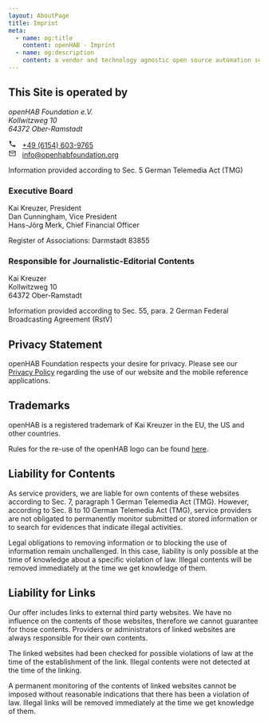 ```yaml
---
layout: AboutPage
title: Imprint
meta:
  - name: og:title
    content: openHAB - Imprint
  - name: og:description
    content: a vendor and technology agnostic open source automation software for your home
---
```


## This Site is operated by

<address>
<p>openHAB Foundation e.V.<br />Kollwitzweg 10<br />64372 Ober-Ramstadt</p>
</address>

<!-- SVGs below from materialdesignicons.com

Copyright (c) 2014, Austin Andrews (http://materialdesignicons.com/),
with Reserved Font Name Material Design Icons.
Copyright (c) 2014, Google (http://www.google.com/design/)
uses the license at https://github.com/google/material-design-icons/blob/master/LICENSE

This Font Software is licensed under the SIL Open Font License, Version 1.1.
This license is found at https://github.com/Templarian/MaterialDesign/blob/master/LICENSE,
and is also available with a FAQ at: http://scripts.sil.org/OFL
-->
<svg style="width:16px;height:16px" viewBox="0 0 24 24">
    <path fill="#2c3e50" d="M6.62,10.79C8.06,13.62 10.38,15.94 13.21,17.38L15.41,15.18C15.69,14.9 16.08,14.82 16.43,14.93C17.55,15.3 18.75,15.5 20,15.5A1,1 0 0,1 21,16.5V20A1,1 0 0,1 20,21A17,17 0 0,1 3,4A1,1 0 0,1 4,3H7.5A1,1 0 0,1 8.5,4C8.5,5.25 8.7,6.45 9.07,7.57C9.18,7.92 9.1,8.31 8.82,8.59L6.62,10.79Z" />
</svg> &nbsp; <a href="tel:+4961546039765">+49 (6154) 603-9765</a>
<br />
<svg style="width:16px;height:16px" viewBox="0 0 24 24">
    <path fill="#2c3e50" d="M4,4H20A2,2 0 0,1 22,6V18A2,2 0 0,1 20,20H4C2.89,20 2,19.1 2,18V6C2,4.89 2.89,4 4,4M12,11L20,6H4L12,11M4,18H20V8.37L12,13.36L4,8.37V18Z" />
</svg> &nbsp; <a href="mailto:info@openhabfoundation.org">info@openhabfoundation.org</a>

Information provided according to Sec. 5 German Telemedia Act (TMG)

### Executive Board

<p>Kai Kreuzer, President<br />Dan Cunningham, Vice President<br />Hans-Jörg Merk, Chief Financial Officer</p>
<p>Register of Associations: Darmstadt 83855</p>

### Responsible for Journalistic-Editorial Contents

<p>Kai Kreuzer<br />
Kollwitzweg 10<br />
64372 Ober-Ramstadt</p>

Information provided according to Sec. 55, para. 2 German Federal Broadcasting Agreement (RstV)

## Privacy Statement

openHAB Foundation respects your desire for privacy. Please see our [Privacy Policy](/privacy.html) 
regarding the use of our website and the mobile reference applications.

## Trademarks

openHAB is a registered trademark of Kai Kreuzer in the EU, the US and other countries.

Rules for the re-use of the openHAB logo can be found [here](/about/logos.html).

## Liability for Contents

As service providers, we are liable for own contents of these websites according to
Sec. 7, paragraph 1 German Telemedia Act (TMG). However, according to Sec. 8 to 10
German Telemedia Act (TMG), service providers are not obligated to permanently monitor
submitted or stored information or to search for evidences that indicate illegal activities.

Legal obligations to removing information or to blocking the use of information remain
unchallenged. In this case, liability is only possible at the time of knowledge about a
specific violation of law. Illegal contents will be removed immediately at the time we
get knowledge of them.

## Liability for Links

Our offer includes links to external third party websites. We have no influence on the
contents of those websites, therefore we cannot guarantee for those contents. Providers
or administrators of linked websites are always responsible for their own contents.

The linked websites had been checked for possible violations of law at the time of the
establishment of the link. Illegal contents were not detected at the time of the
linking. 

A permanent monitoring of the contents of linked websites cannot be imposed
without reasonable indications that there has been a violation of law. Illegal links
will be removed immediately at the time we get knowledge of them.
